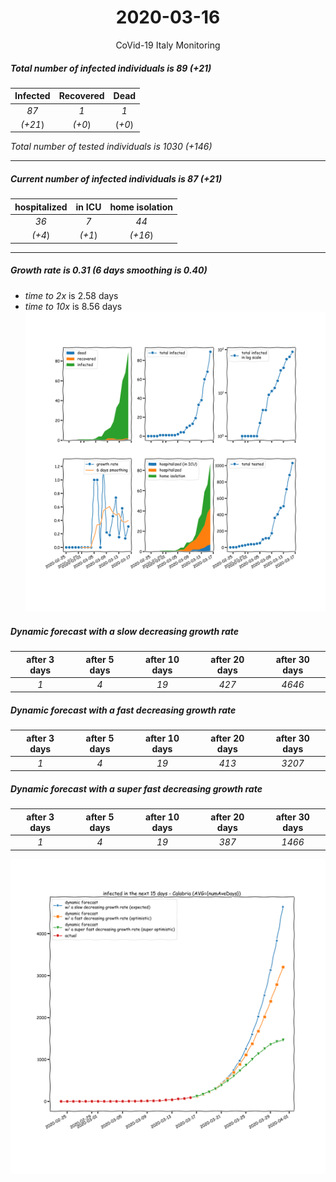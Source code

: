 <div align='center'>

# 2020-03-16
CoVid-19 Italy Monitoring
</div>

##### Total number of infected individuals is 89 (+21)
Infected | Recovered | Dead
:---: | :---: | :---:
*87* | *1* | *1*
*(+21*) | *(+0*) | (*+0*)

*Total number of tested individuals is 1030 (+146)*
***
##### Current number of infected individuals is 87 (+21)
hospitalized | in ICU | home isolation
:---: | :---: | :---:
*36* |*7* |*44*
*(+4*) |*(+1*) |*(+16*)
***
##### Growth rate is 0.31 (6 days smoothing is 0.40)
- *time to 2x* is 2.58 days
- *time to 10x* is 8.56 days
![stats][stats]

##### Dynamic forecast with a slow decreasing growth rate
after 3 days | after 5 days | after 10 days | after 20 days | after 30 days
:---: | :---: | :---: | :---: | :---:
*1* |*4* |*19* |*427* |*4646*
##### Dynamic forecast with a fast decreasing growth rate
after 3 days | after 5 days | after 10 days | after 20 days | after 30 days
:---: | :---: | :---: | :---: | :---:
*1* |*4* |*19* |*413* |*3207*
##### Dynamic forecast with a super fast decreasing growth rate
after 3 days | after 5 days | after 10 days | after 20 days | after 30 days
:---: | :---: | :---: | :---: | :---:
*1* |*4* |*19* |*387* |*1466*


![dynamic_forecast][dynamic_forecast]

[stats]: stats_Calabria.png
[dynamic_forecast]: dynamic_forecast_Calabria.png
